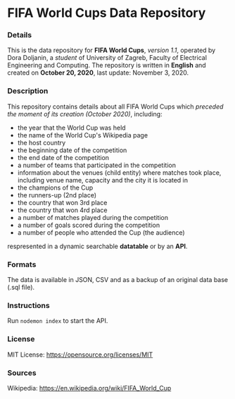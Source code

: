 # FIFA World Cups Data Repository

### Details
This is the data repository for **FIFA World Cups**, *version 1.1*, operated by Dora Doljanin, a *student* of University of Zagreb, Faculty of Electrical Engineering and Computing. The repository is written in **English** and created on **October 20, 2020**, last update: November 3, 2020.

### Description
This repository contains details about all FIFA World Cups which *preceded the moment of its creation (October 2020)*, including:
* the year that the World Cup was held
* the name of the World Cup's Wikipedia page
* the host country
* the beginning date of the competition
* the end date of the competition
* a number of teams that participated in the competition
* information about the venues (child entity) where matches took place, including venue name, capacity and the city it is located in         
* the champions of the Cup
* the runners-up (2nd place)
* the country that won 3rd place
* the country that won 4rd place
* a number of matches played during the competition
* a number of goals scored during the competition
* a number of people who attended the Cup (the audience)

respresented in a dynamic searchable **datatable** or by an **API**.

### Formats
The data is available in JSON, CSV and as a backup of an original data base (.sql file).

### Instructions
Run `nodemon index` to start the API.

### License
MIT License: https://opensource.org/licenses/MIT

### Sources
Wikipedia: https://en.wikipedia.org/wiki/FIFA_World_Cup